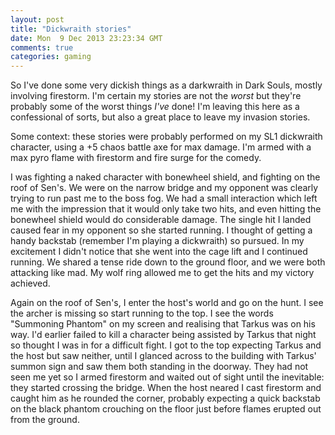 ```yaml
---
layout: post
title: "Dickwraith stories"
date: Mon  9 Dec 2013 23:23:34 GMT
comments: true
categories: gaming
---
```


So I've done some very dickish things as a darkwraith in Dark Souls, mostly involving firestorm. I'm certain my stories are not the *worst* but they're probably some of the worst things *I've* done! I'm leaving this here as a confessional of sorts, but also a great place to leave my invasion stories.

Some context: these stories were probably performed on my SL1 dickwraith character, using a +5 chaos battle axe for max damage. I'm armed with a max pyro flame with firestorm and fire surge for the comedy.

I was fighting a naked character with bonewheel shield, and fighting on the roof of Sen's. We were on the narrow bridge and my opponent was clearly trying to run past me to the boss fog. We had a small interaction which left me with the impression that it would only take two hits, and even hitting the bonewheel shield would do considerable damage. The single hit I landed caused fear in my opponent so she started running. I thought of getting a handy backstab (remember I'm playing a dickwraith) so pursued. In my excitement I didn't notice that she went into the cage lift and I continued running. We shared a tense ride down to the ground floor, and we were both attacking like mad. My wolf ring allowed me to get the hits and my victory achieved.

Again on the roof of Sen's, I enter the host's world and go on the hunt. I see the archer is missing so start running to the top. I see the words "Summoning Phantom" on my screen and realising that Tarkus was on his way. I'd earlier failed to kill a character being assisted by Tarkus that night so thought I was in for a difficult fight. I got to the top expecting Tarkus and the host but saw neither, until I glanced across to the building with Tarkus' summon sign and saw them both standing in the doorway. They had not seen me yet so I armed firestorm and waited out of sight until the inevitable: they started crossing the bridge. When the host neared I cast firestorm and caught him as he rounded the corner, probably expecting a quick backstab on the black phantom crouching on the floor just before flames erupted out from the ground.
